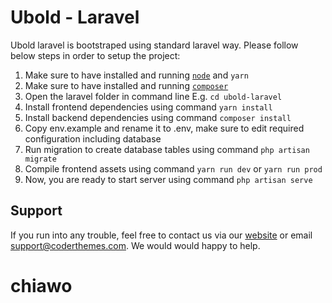# Ubold - Laravel

Ubold laravel is bootstraped using standard laravel way. Please follow below steps in order to setup the project:

1. Make sure to have installed and running [`node`](https://nodejs.org/) and `yarn`
2. Make sure to have installed and running [`composer`](https://getcomposer.org/)
3. Open the laravel folder in command line E.g. `cd ubold-laravel`
4. Install frontend dependencies using command `yarn install`
5. Install backend dependencies using command `composer install`
6. Copy env.example and rename it to .env, make sure to edit required configuration including database
7. Run migration to create database tables using command `php artisan migrate`
8. Compile frontend assets using command `yarn run dev` or `yarn run prod`
9. Now, you are ready to start server using command `php artisan serve`


## Support

If you run into any trouble, feel free to contact us via our [website](https://coderthemes.com) or email [support@coderthemes.com](mailto:support@coderthemes.com). We would would happy to help.
# chiawo
